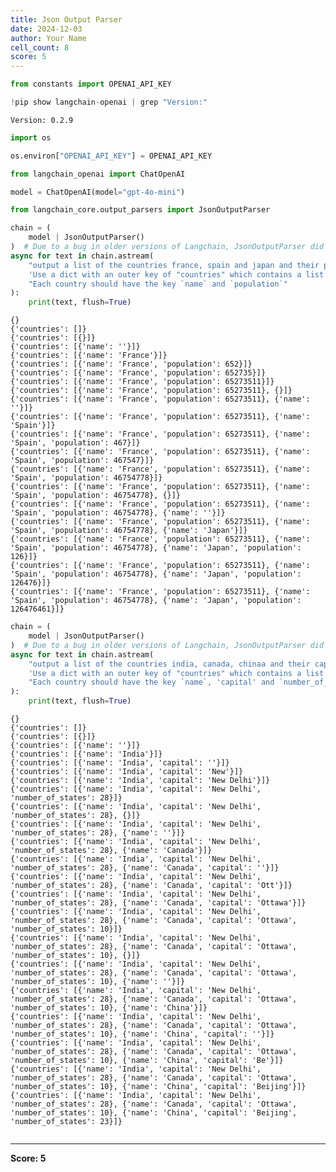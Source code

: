 ```yaml
---
title: Json Output Parser
date: 2024-12-03
author: Your Name
cell_count: 8
score: 5
---
```


```python
from constants import OPENAI_API_KEY
```


```python
!pip show langchain-openai | grep "Version:"
```

    Version: 0.2.9



```python
import os
```


```python
os.environ["OPENAI_API_KEY"] = OPENAI_API_KEY
```


```python
from langchain_openai import ChatOpenAI

model = ChatOpenAI(model="gpt-4o-mini")
```


```python
from langchain_core.output_parsers import JsonOutputParser

chain = (
    model | JsonOutputParser()
)  # Due to a bug in older versions of Langchain, JsonOutputParser did not stream results from some models
async for text in chain.astream(
    "output a list of the countries france, spain and japan and their populations in JSON format. "
    'Use a dict with an outer key of "countries" which contains a list of countries. '
    "Each country should have the key `name` and `population`"
):
    print(text, flush=True)
```

    {}
    {'countries': []}
    {'countries': [{}]}
    {'countries': [{'name': ''}]}
    {'countries': [{'name': 'France'}]}
    {'countries': [{'name': 'France', 'population': 652}]}
    {'countries': [{'name': 'France', 'population': 652735}]}
    {'countries': [{'name': 'France', 'population': 65273511}]}
    {'countries': [{'name': 'France', 'population': 65273511}, {}]}
    {'countries': [{'name': 'France', 'population': 65273511}, {'name': ''}]}
    {'countries': [{'name': 'France', 'population': 65273511}, {'name': 'Spain'}]}
    {'countries': [{'name': 'France', 'population': 65273511}, {'name': 'Spain', 'population': 467}]}
    {'countries': [{'name': 'France', 'population': 65273511}, {'name': 'Spain', 'population': 467547}]}
    {'countries': [{'name': 'France', 'population': 65273511}, {'name': 'Spain', 'population': 46754778}]}
    {'countries': [{'name': 'France', 'population': 65273511}, {'name': 'Spain', 'population': 46754778}, {}]}
    {'countries': [{'name': 'France', 'population': 65273511}, {'name': 'Spain', 'population': 46754778}, {'name': ''}]}
    {'countries': [{'name': 'France', 'population': 65273511}, {'name': 'Spain', 'population': 46754778}, {'name': 'Japan'}]}
    {'countries': [{'name': 'France', 'population': 65273511}, {'name': 'Spain', 'population': 46754778}, {'name': 'Japan', 'population': 126}]}
    {'countries': [{'name': 'France', 'population': 65273511}, {'name': 'Spain', 'population': 46754778}, {'name': 'Japan', 'population': 126476}]}
    {'countries': [{'name': 'France', 'population': 65273511}, {'name': 'Spain', 'population': 46754778}, {'name': 'Japan', 'population': 126476461}]}



```python
chain = (
    model | JsonOutputParser()
)  # Due to a bug in older versions of Langchain, JsonOutputParser did not stream results from some models
async for text in chain.astream(
    "output a list of the countries india, canada, chinaa and their capitals, number of states in JSON format. "
    'Use a dict with an outer key of "countries" which contains a list of countries. '
    "Each country should have the key `name`, 'capital' and `number_of_states`"
):
    print(text, flush=True)
```

    {}
    {'countries': []}
    {'countries': [{}]}
    {'countries': [{'name': ''}]}
    {'countries': [{'name': 'India'}]}
    {'countries': [{'name': 'India', 'capital': ''}]}
    {'countries': [{'name': 'India', 'capital': 'New'}]}
    {'countries': [{'name': 'India', 'capital': 'New Delhi'}]}
    {'countries': [{'name': 'India', 'capital': 'New Delhi', 'number_of_states': 28}]}
    {'countries': [{'name': 'India', 'capital': 'New Delhi', 'number_of_states': 28}, {}]}
    {'countries': [{'name': 'India', 'capital': 'New Delhi', 'number_of_states': 28}, {'name': ''}]}
    {'countries': [{'name': 'India', 'capital': 'New Delhi', 'number_of_states': 28}, {'name': 'Canada'}]}
    {'countries': [{'name': 'India', 'capital': 'New Delhi', 'number_of_states': 28}, {'name': 'Canada', 'capital': ''}]}
    {'countries': [{'name': 'India', 'capital': 'New Delhi', 'number_of_states': 28}, {'name': 'Canada', 'capital': 'Ott'}]}
    {'countries': [{'name': 'India', 'capital': 'New Delhi', 'number_of_states': 28}, {'name': 'Canada', 'capital': 'Ottawa'}]}
    {'countries': [{'name': 'India', 'capital': 'New Delhi', 'number_of_states': 28}, {'name': 'Canada', 'capital': 'Ottawa', 'number_of_states': 10}]}
    {'countries': [{'name': 'India', 'capital': 'New Delhi', 'number_of_states': 28}, {'name': 'Canada', 'capital': 'Ottawa', 'number_of_states': 10}, {}]}
    {'countries': [{'name': 'India', 'capital': 'New Delhi', 'number_of_states': 28}, {'name': 'Canada', 'capital': 'Ottawa', 'number_of_states': 10}, {'name': ''}]}
    {'countries': [{'name': 'India', 'capital': 'New Delhi', 'number_of_states': 28}, {'name': 'Canada', 'capital': 'Ottawa', 'number_of_states': 10}, {'name': 'China'}]}
    {'countries': [{'name': 'India', 'capital': 'New Delhi', 'number_of_states': 28}, {'name': 'Canada', 'capital': 'Ottawa', 'number_of_states': 10}, {'name': 'China', 'capital': ''}]}
    {'countries': [{'name': 'India', 'capital': 'New Delhi', 'number_of_states': 28}, {'name': 'Canada', 'capital': 'Ottawa', 'number_of_states': 10}, {'name': 'China', 'capital': 'Be'}]}
    {'countries': [{'name': 'India', 'capital': 'New Delhi', 'number_of_states': 28}, {'name': 'Canada', 'capital': 'Ottawa', 'number_of_states': 10}, {'name': 'China', 'capital': 'Beijing'}]}
    {'countries': [{'name': 'India', 'capital': 'New Delhi', 'number_of_states': 28}, {'name': 'Canada', 'capital': 'Ottawa', 'number_of_states': 10}, {'name': 'China', 'capital': 'Beijing', 'number_of_states': 23}]}



```python

```


---
**Score: 5**